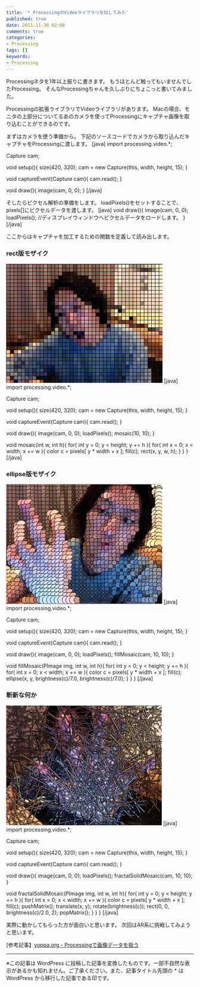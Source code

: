 ```yaml
---
title: '* ProcessingのVideoライブラリを試してみた'
published: true
date: 2011-11-30 02:08
comments: true
categories:
- Processing
tags: []
keywords:
- Processing
---
```

Processingネタを1年以上振りに書きます。
もうほとんど触ってもいませんでしたProcessing。
そんなProcessingちゃんを久しぶりにちょこっと書いてみました。

Processingの拡張ライブラリでVideoライブラリがあります。
Macの場合、モニタの上部分についてるあのカメラを使ってProcessingにキャプチャ画像を取り込むことができるのです。

まずはカメラを使う準備から。
下記のソースコードでカメラから取り込んだキャプチャをProcessingに渡します。
[java]
import processing.video.*;

Capture cam;

void setup(){
  size(420, 320);
  cam = new Capture(this, width, height, 15);
}

void captureEvent(Capture cam){
  cam.read();
}

void draw(){
  image(cam, 0, 0);
}
[/java]

そしたらピクセル解析の準備をします。
loadPixels()をセットすることで、pixels[]にピクセルデータを渡します。
[java]
void draw(){
  image(cam, 0, 0);
  loadPixels();  //ディスプレイウィンドウへピクセルデータをロードします。
}
[/java]

ここからはキャプチャを加工するための関数を定義して読み出します。


### rect版モザイク
<a href="/imgs/archives/2011/11/ca49c20ec8023714493c1e9be7a17703.png"><img src="/imgs/archives/2011/11/ca49c20ec8023714493c1e9be7a17703.png" alt="" title="スクリーンショット 2011-11-29 23.27.21" width="420" height="321" class="alignnone size-full wp-image-853" /></a>
[java]
import processing.video.*;
 
Capture cam;
 
void setup(){
  size(420, 320);
  cam = new Capture(this, width, height, 15);
}
 
void captureEvent(Capture cam){
  cam.read();
}
 
void draw(){
  image(cam, 0, 0);
  loadPixels();
  mosaic(10, 10);
}

void mosaic(int w, int h){
  for( int y = 0; y < height; y += h ){
  for( int x = 0; x < width; x += w ){
    color c = pixels[ y * width + x ];
    fill(c);
    rect(x, y, w, h);
  }
  }
}
[/java]


### ellipse版モザイク
<a href="/imgs/archives/2011/11/f68ac3e907b52df26b26a45fcb7db787.png"><img src="/imgs/archives/2011/11/f68ac3e907b52df26b26a45fcb7db787.png" alt="" title="スクリーンショット 2011-11-30 0.58.54" width="419" height="322" class="alignnone size-full wp-image-855" /></a>
[java]
import processing.video.*;
 
Capture cam;
 
void setup(){
  size(420, 320);
  cam = new Capture(this, width, height, 15);
}
 
void captureEvent(Capture cam){
  cam.read();
}
 
void draw(){
  image(cam, 0, 0);
  loadPixels();
  fillMosaic(cam, 10, 10);
}

void fillMosaic(PImage img, int w, int h){
  for( int y = 0; y < height; y += h ){
  for( int x = 0; x < width; x += w ){
    color c = pixels[ y * width + x ];
    fill(c);
    ellipse(x, y, brightness(c)/7.0, brightness(c)/7.0);
  }
  }
}
[/java]


### 斬新な何か
<a href="/imgs/archives/2011/11/6c3ad99e87ec9eb07ec8c82902354f8b.png"><img src="/imgs/archives/2011/11/6c3ad99e87ec9eb07ec8c82902354f8b.png" alt="" title="スクリーンショット 2011-11-30 2.00.50" width="418" height="322" class="alignnone size-full wp-image-857" /></a>
[java]
import processing.video.*;
 
Capture cam;
 
void setup(){
  size(420, 320);
  cam = new Capture(this, width, height, 15);
}
 
void captureEvent(Capture cam){
  cam.read();
}
 
void draw(){
  image(cam, 0, 0);
  loadPixels();
  fractalSolidMosaic(cam, 10, 10);
}

void fractalSolidMosaic(PImage img, int w, int h){
  for( int y = 0; y < height; y += h ){
  for( int x = 0; x < width; x += w ){
    color c = pixels[ y * width + x ];
    fill(c);
    pushMatrix();
    translate(x, y);
    rotate(brightness(c));
    rect(0, 0, brightness(c)/2.0, 2);
    popMatrix();
  }
  }
}
[/java]

実際に動かしてもらった方が面白いと思います。
次回はAR系に挑戦してみようと思います。

[参考記事】[yoppa.org - Processingで画像データを扱う](http://yoppa.org/proga10/1353.html "yoppa.org - Processingで画像データを扱う")

---
※この記事は WordPress に投稿した記事を変換したものです。一部不自然な表示があるかも知れません。ご了承ください。また、記事タイトル先頭の * は WordPress から移行した記事である印です。
